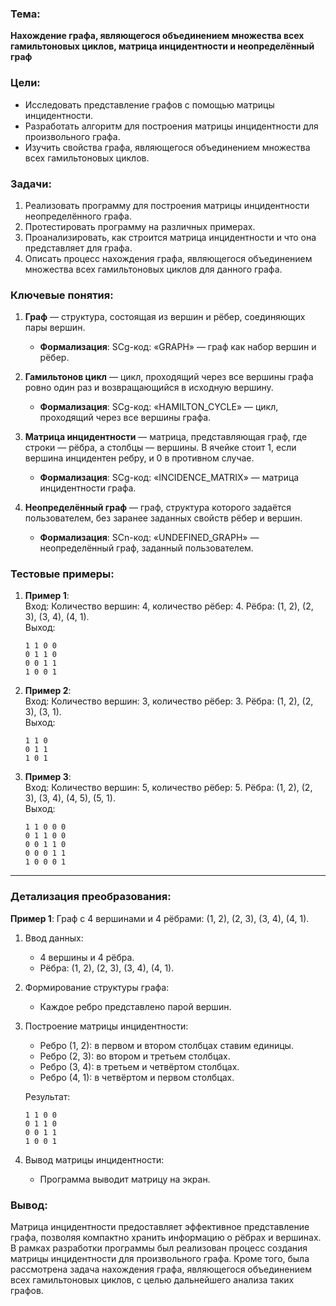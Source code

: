 ### Тема:  
**Нахождение графа, являющегося объединением множества всех гамильтоновых циклов, матрица инцидентности и неопределённый граф**

### Цели:  
- Исследовать представление графов с помощью матрицы инцидентности.
- Разработать алгоритм для построения матрицы инцидентности для произвольного графа.
- Изучить свойства графа, являющегося объединением множества всех гамильтоновых циклов.

### Задачи:  
1. Реализовать программу для построения матрицы инцидентности неопределённого графа.
2. Протестировать программу на различных примерах.
3. Проанализировать, как строится матрица инцидентности и что она представляет для графа.
4. Описать процесс нахождения графа, являющегося объединением множества всех гамильтоновых циклов для данного графа.



### Ключевые понятия:

1. **Граф** — структура, состоящая из вершин и рёбер, соединяющих пары вершин.
   - **Формализация**: SCg-код: «GRAPH» — граф как набор вершин и рёбер.

2. **Гамильтонов цикл** — цикл, проходящий через все вершины графа ровно один раз и возвращающийся в исходную вершину.
   - **Формализация**: SCg-код: «HAMILTON_CYCLE» — цикл, проходящий через все вершины графа.

3. **Матрица инцидентности** — матрица, представляющая граф, где строки — рёбра, а столбцы — вершины. В ячейке стоит 1, если вершина инцидентен ребру, и 0 в противном случае.
   - **Формализация**: SCg-код: «INCIDENCE_MATRIX» — матрица инцидентности графа.

4. **Неопределённый граф** — граф, структура которого задаётся пользователем, без заранее заданных свойств рёбер и вершин.
   - **Формализация**: SCn-код: «UNDEFINED_GRAPH» — неопределённый граф, заданный пользователем.



### Тестовые примеры:

1. **Пример 1**:  
   Вход: Количество вершин: 4, количество рёбер: 4. Рёбра: (1, 2), (2, 3), (3, 4), (4, 1).  
   Выход:  
   ```
   1 1 0 0  
   0 1 1 0  
   0 0 1 1  
   1 0 0 1  
   ```

2. **Пример 2**:  
   Вход: Количество вершин: 3, количество рёбер: 3. Рёбра: (1, 2), (2, 3), (3, 1).  
   Выход:  
   ```
   1 1 0  
   0 1 1  
   1 0 1  
   ```

3. **Пример 3**:  
   Вход: Количество вершин: 5, количество рёбер: 5. Рёбра: (1, 2), (2, 3), (3, 4), (4, 5), (5, 1).  
   Выход:  
   ```
   1 1 0 0 0  
   0 1 1 0 0  
   0 0 1 1 0  
   0 0 0 1 1  
   1 0 0 0 1  
   ```

---

### Детализация преобразования:

**Пример 1**: Граф с 4 вершинами и 4 рёбрами: (1, 2), (2, 3), (3, 4), (4, 1).

1. Ввод данных:
   - 4 вершины и 4 рёбра.
   - Рёбра: (1, 2), (2, 3), (3, 4), (4, 1).

2. Формирование структуры графа:
   - Каждое ребро представлено парой вершин.

3. Построение матрицы инцидентности:
   - Ребро (1, 2): в первом и втором столбцах ставим единицы.
   - Ребро (2, 3): во втором и третьем столбцах.
   - Ребро (3, 4): в третьем и четвёртом столбцах.
   - Ребро (4, 1): в четвёртом и первом столбцах.

   Результат:
   ```
   1 1 0 0  
   0 1 1 0  
   0 0 1 1  
   1 0 0 1  
   ```

4. Вывод матрицы инцидентности:
   - Программа выводит матрицу на экран.



### Вывод:

Матрица инцидентности предоставляет эффективное представление графа, позволяя компактно хранить информацию о рёбрах и вершинах. В рамках разработки программы был реализован процесс создания матрицы инцидентности для произвольного графа. Кроме того, была рассмотрена задача нахождения графа, являющегося объединением всех гамильтоновых циклов, с целью дальнейшего анализа таких графов.
